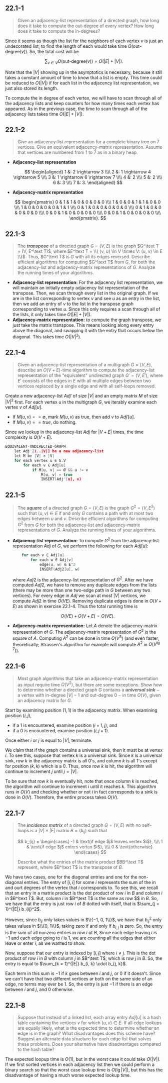 ## 22.1-1

> Given an adjacency-list representation of a directed graph, how long does it take to compute the $\text{out-degree}$ of every vertex? How long does it take to compute the $\text{in-degree}s$?

Since it seems as though the list for the neighbors of each vertex $v$ is just an undecorated list, to find the length of each would take time $O(\text{out-degree}(v))$. So, the total cost will be

$$\sum_{v \in V}O(\text{out-degree}(v)) = O(|E| + |V|).$$

Note that the $|V|$ showing up in the asymptotics is necessary, because it still takes a constant amount of time to know that a list is empty. This time could be reduced to $O(|V|)$ if for each list in the adjacency list representation, we just also stored its length.

To compute the in degree of each vertex, we will have to scan through all of the adjacency lists and keep counters for how many times each vertex has appeared. As in the previous case, the time to scan through all of the adjacency lists takes time $O(|E| + |V|)$.

## 22.1-2

> Give an adjacency-list representation for a complete binary tree on $7$ vertices. Give an equivalent adjacency-matrix representation. Assume that vertices are numbered from $1$ to $7$ as in a binary heap.

- **Adjacency-list representation**

    $$
    \begin{aligned}
    1 &: 2 \rightarrow 3 \\\\
    2 &: 1 \rightarrow 4 \rightarrow 5 \\\\
    3 &: 1 \rightarrow 6 \rightarrow 7 \\\\
    4 &: 2 \\\\
    5 &: 2 \\\\
    6 &: 3 \\\\
    7 &: 3.
    \end{aligned}
    $$

- **Adjacency-matrix representation**

    $$
    \begin{pmatrix}
    0 & 1 & 1 & 0 & 0 & 0 & 0 \\\\
    1 & 0 & 0 & 1 & 1 & 0 & 0 \\\\
    1 & 0 & 0 & 0 & 0 & 1 & 1 \\\\
    0 & 1 & 0 & 0 & 0 & 0 & 0 \\\\
    0 & 1 & 0 & 0 & 0 & 0 & 0 \\\\
    0 & 0 & 1 & 0 & 0 & 0 & 0 \\\\
    0 & 0 & 1 & 0 & 0 & 0 & 0 \\\\
    \end{pmatrix}.
    $$

## 22.1-3

> The **_transpose_** of a directed graph $G = (V, E)$ is the graph $G^\text T = (V, E^\text T)$, where $E^\text T = \\{ (v, u) \in V \times V: (u, v) \in E \\}$. Thus, $G^\text T$ is $G$ with all its edges reversed. Describe efficient algorithms for computing $G^\text T$ from $G$, for both the adjacency-list and adjacency-matrix representations of $G$. Analyze the running times of your algorithms.

- **Adjacency-list representation:** For the adjacency list representation, we will maintain an initially empty adjacency list representation of the transpose. Then, we scan through every list in the original graph. If we are in the list corresponding to vertex $v$ and see $u$ as an entry in the list, then we add an entry of $v$ to the list in the transpose graph corresponding to vertex $u$. Since this only requires a scan through all of the lists, it only takes time $O(|E| + |V|)$.
- **Adjacency-matrix representation:** to compute the graph transpose, we just take the matrix transpose. This means looking along every entry above the diagonal, and swapping it with the entry that occurs below the diagonal. This takes time $O(|V|^2)$.

## 22.1-4

> Given an adjacency-list representation of a multigraph $G = (V, E)$, describe an $O(V + E)$-time algorithm to compute the adjacency-list representation of the "equivalent" undirected graph $G' = (V, E')$, where $E'$ consists of the edges in $E$ with all multiple edges between two vertices replaced by a single edge and with all self-loops removed.

Create a new adjacency-list $Adj'$ of size $|V|$ and an empty matrix $M$ of size $|V|^2$ first.
For each vertex $u$ in the multigraph $G$, we iterably examine each vertex $v$ of $Adj[u]$.

- If $M(u, v) == \emptyset$, mark $M(u, v)$ as $\text{true}$, then add $v$ to $Adj'[u]$.
- If $M(u, v) == true$, do nothing.

Since we lookup in the adjacency-list $Adj$ for $|V + E|$ times, the time complexity is $O(V + E)$.

```cpp
EQUIVALENT-UNDIRECTED-GRAPH
    let Adj'[1..|V|] be a new adjacency-list
    let M be |V| × |V|
    for each vertex u ∈ G.V
        for each v ∈ Adj[u]
            if M[u, v] == Ø && u != v
                M[u, v] = true
                INSERT(Adj'[u], v)
```

## 22.1-5

> The **_square_** of a directed graph $G = (V, E)$ is the graph $G^2 = (V, E^2)$ such that $(u, v) \in E$ if and only $G$ contains a path with at most two edges between $u$ and $v$. Describe efficient algorithms for computing $G^2$ from $G$ for both the adjacency-list and adjacency-matrix representations of $G$. Analyze the running times of your algorithms.

- **Adjacency-list representation:** To compute $G^2$ from the adjacency-list representation $Adj$ of $G$, we perform the following for each $Adj[u]$:

    ```cpp
        for each v ∈ Adj[u]
            for each w ∈ Adj[v]
                edge(u, w) ∈ E^2
                INSERT(Adj2[u], w)
    ```

    where $Adj2$ is the adjacency-list representation of $G^2$. After we have computed $Adj2$, we have to remove any duplicate edges from the lists (there may be more than one two-edge path in $G$ between any two vertices). For every edge in $Adj$ we scan at most $|V|$ vertices, we compute $Adj2$ in time $O(VE)$. Removing duplicate edges is done in $O(V + E)$ as shown in exercise 22.1-4. Thus the total running time is

    $$O(VE) + O(V + E) = O(VE).$$

- **Adjacency-matrix representation:** Let $A$ denote the adjacency-matrix representation of $G$. The adjacency-matrix representation of $G^2$ is the square of $A$. Computing $A^2$ can be done in time $O(V^3)$ (and even faster, theoretically; Strassen's algorithm for example will compute $A^2$ in $O(V^{\lg 7})$).

## 22.1-6

> Most graph algorithms that take an adjacency-matrix representation as input require time $\Omega(V^2)$, but there are some exceptions. Show how to determine whether a directed graph $G$ contains a **_universal sink_** $-$ a vertex with $\text{in-degree}$ $|V| - 1$ and $\text{out-degree}$ $0$ $-$ in time $O(V)$, given an adjacency matrix for $G$.

Start by examining position $(1, 1)$ in the adjacency matrix. When examining position $(i, j)$, 

- if a $1$ is encountered, examine position $(i + 1, j)$, and 
- if a $0$ is encountered, examine position $(i, j + 1)$.

Once either $i$ or $j$ is equal to $|V|$, terminate.

We claim that if the graph contains a universal sink, then it must be at vertex $i$. To see this, suppose that vertex $k$ is a universal sink. Since $k$ is a universal sink, row $k$ in the adjacency matrix is all $0$'s, and column $k$ is all $1$'s except for position $(k, k)$ which is a $0$. Thus, once row $k$ is hit, the algorithm will continue to increment $j$ until $j = |V|$.

To be sure that row $k$ is eventually hit, note that once column $k$ is reached, the algorithm will continue to increment $i$ until it reaches $k$. This algorithm runs in $O(V)$ and checking whether or not $i$ in fact corresponds to a sink is done in $O(V)$. Therefore, the entire process takes $O(V)$.

## 22.1-7

> The **_incidence matrix_** of a directed graph $G = (V, E)$ with no self-loops is a $|V| \times |E|$ matrix $B = (b_{ij})$ such that
>
> $$
> b_{ij} =
> \begin{cases}
> -1 & \text{if edge $j$ leaves vertex $i$}, \\\\
>  1 & \text{if edge $j$ enters vertex $i$}, \\\\
>  0 & \text{otherwise}.
> \end{cases}
> $$
>
> Describe what the entries of the matrix product $BB^\text T$ represent, where $B^\text T$ is the transpose of $B$.

We have two cases, one for the diagonal entries and one for the non-diagonal entries. The entry of $[i, i]$ for some $i$ represents the sum of the in and ourt degrees of the vertex that $i$ corresponds to. To see this, we recall that an entry in a matrix product is the dot product of row $i$ in $B$ and column $i$ in $B^\text T$. But, column $i$ in $B^\text T$ is the same as row $$ in $B$. So, we have that the entry is just row $i$ of $B$ dotted with itself, that is $\sum_{j = 1}^{|E|} b_{ij}^2$.

However, since $b_{ij}$ only takes values in $\\{−1, 0, 1\\}$, we have that $b_{ij}^2$ only takes values in $\\{0, 1\\}$, taking zero if and only if $b_{i, j}$ is zero. So, the entry is the sum of all nonzero entries in row $i$ of $B$, Since each edge leaving $i$ is $−1$ and each edge going to $i$ is $1$, we are counting all the edges that either leave or enter $i$, as we wanted to show.

Now, suppose that our entry is indexed by $[i, j]$ where $i \ne j$. This is the dot product of row $i$ in $B$ with column $j$ in $B^\text T$, which is row $j$ in $B$. So, the entry is equal to $\sum_{k = 1}^{|E|} b_{i, k} \cdot b_{j, k}$.

Each term in this sum is $−1$ if $k$ goes between $i$ and $j$, or $0$ if it doesn't. Since we can't have that two different vertices ar both on the same side of an edge, no terms may ever be $1$. So, the entry is just $-1$ if there is an edge between $i$ and $j$, and $0$ otherwise.

## 22.1-8

> Suppose that instead of a linked list, each array entry $Adj[u]$ is a hash table containing the vertices $v$ for which $(u, v) \in E$. If all edge lookups are equally likely, what is the expected time to determine whether an edge is in the graph? What disadvantages does this scheme have? Suggest an alternate data structure for each edge list that solves these problems. Does your alternative have disadvantages compared to the hash table?

The expected loopup time is $O(1)$, but in the worst case it could take $O(|V|)$. If we first sorted vertices in each adjacency list then we could perform a binary search so that the worst case lookup time is $O(\lg |V|)$, but this has the disadvantage of having a much worse expected lookup time.
